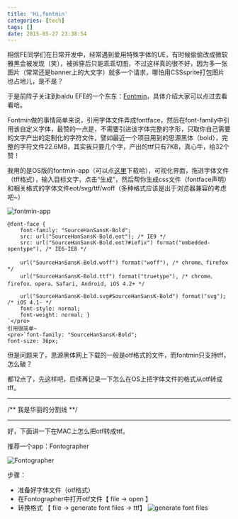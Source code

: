 ```yaml
---
title: 'Hi,fontmin'
categories: [tech]
tags: []
date: 2015-05-27 23:38:54
---
```


相信FE同学们在日常开发中，经常遇到爱用特殊字体的UE，有时候偷偷改成微软雅黑会被发现（笑），被拆穿后只能乖乖切图，不过这样真的很不好，因为多一张图片（常常还是banner上的大文字）就多一个请求，哪怕用CSSsprite打包图片也占地儿，是不是？

于是前阵子关注到baidu EFE的一个东东：[Fontmin](http://ecomfe.github.io/fontmin/)，具体介绍大家可以点过去看看哈。

Fontmin做的事情简单来说，引用字体文件弄成fontface，然后在font-family中引用该自定义字体，最赞的一点是，不需要引进该字体完整的字形，只取你自己需要的文字产出的定制化的字符文件，譬如最近一个项目用到的思源黑体（bold），完整的字符文件22.6MB，其实我只要几个字，产出的ttf只有7KB，真心牛，给32个赞！
<!--more-->

我用的是OS版的fontmin-app（可以点[这里](https://github.com/ecomfe/fontmin-app/releases)下载哈），可视化界面，拖进字体文件（tff格式），输入目标文字，点击“生成”，然后帮你生成css文件（fontface声明）和相关格式的字体文件eot/svg/ttf/woff（多种格式应该是出于浏览器兼容的考虑吧~）

![](http://cdn.sinacloud.net/woodysblog/fontmin/1.jpg "fontmin-app")

    @font-face {
        font-family: "SourceHanSansK-Bold";
        src: url("SourceHanSansK-Bold.eot"); /* IE9 */
        src: url("SourceHanSansK-Bold.eot?#iefix") format("embedded-opentype"), /* IE6-IE8 */

        url("SourceHanSansK-Bold.woff") format("woff"), /* chrome、firefox */
        url("SourceHanSansK-Bold.ttf") format("truetype"), /* chrome、firefox、opera、Safari, Android, iOS 4.2+ */

        url("SourceHanSansK-Bold.svg#SourceHanSansK-Bold") format("svg"); /* iOS 4.1- */
        font-style: normal;
        font-weight: normal; }
    `</pre>
    引用很简单~
    <pre>`font-family: "SourceHanSansK-Bold";
    font-size: 36px;

但是问题来了，思源黑体网上下载的一般是otf格式的文件，而fontmin只支持tff，怎么破？

都12点了，先这样吧，后续再记录一下怎么在OS上把字体文件的格式从otf转成tff。

* * *

/** 我是华丽的分割线 **/

* * *

好，下面讲一下在MAC上怎么把otf转成ttf。

推荐一个app：Fontographer

![](http://cdn.sinacloud.net/woodysblog/fontmin/2.jpg "Fontographer")

步骤：

*   准备好字体文件（otf格式）
*   在Fontographer中打开otf文件【 file -&gt; open 】
*   转换格式 【 file -&gt; generate font files -&gt; ttf】
![](http://cdn.sinacloud.net/woodysblog/fontmin/3.jpg "generate font files")
